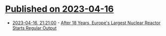 # [Published on 2023-04-16](index.md)

* [2023-04-16, 21:21:00](https://hardware.slashdot.org/story/23/04/16/1635247/after-18-years-europes-largest-nuclear-reactor-starts-regular-output?utm_source=rss1.0mainlinkanon&utm_medium=feed) - [After 18 Years, Europe's Largest Nuclear Reactor Starts Regular Output](https://hardware.slashdot.org/story/23/04/16/1635247/after-18-years-europes-largest-nuclear-reactor-starts-regular-output?utm_source=rss1.0mainlinkanon&utm_medium=feed)
